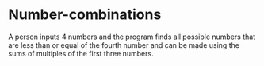 # Number-combinations
A person inputs 4 numbers and the program finds all possible numbers that are less than or equal of the fourth number and can be made using the sums of multiples of the first three numbers.
